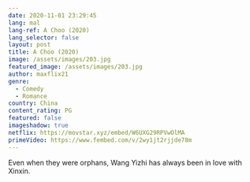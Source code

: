 ```yaml
---
date: 2020-11-01 23:29:45
lang: mal
lang-ref: A Choo (2020)
lang_selector: false
layout: post
title: A Choo (2020)
image: /assets/images/203.jpg
featured_image: /assets/images/203.jpg
author: maxflix21
genre:
  - Comedy
  - Romance
country: China
content_rating: PG
featured: false
imageshadow: true
netflix: https://movstar.xyz/embed/W6UXG29RPVwOlMA
primeVideo: https://www.fembed.com/v/2wy1jt2rjjde78m
---
```

Even when they were orphans, Wang Yizhi has always been in love with Xinxin.